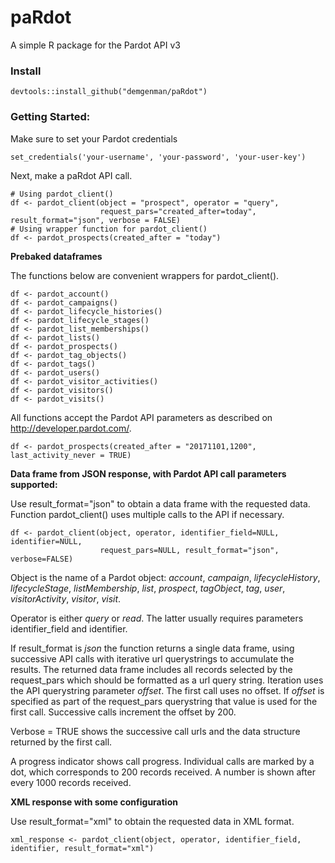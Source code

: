 # paRdot
A simple R package for the Pardot API v3

### Install
```
devtools::install_github("demgenman/paRdot")
```

### Getting Started:

Make sure to set your Pardot credentials

```
set_credentials('your-username', 'your-password', 'your-user-key')
```
Next, make a paRdot API call.

```
# Using pardot_client()
df <- pardot_client(object = "prospect", operator = "query", 
                    request_pars="created_after=today", result_format="json", verbose = FALSE)
# Using wrapper function for pardot_client()
df <- pardot_prospects(created_after = "today")
```

**Prebaked dataframes**

The functions below are convenient wrappers for pardot_client(). 

```
df <- pardot_account()
df <- pardot_campaigns()
df <- pardot_lifecycle_histories()
df <- pardot_lifecycle_stages()
df <- pardot_list_memberships()
df <- pardot_lists()
df <- pardot_prospects()
df <- pardot_tag_objects()
df <- pardot_tags()
df <- pardot_users()
df <- pardot_visitor_activities()
df <- pardot_visitors()
df <- pardot_visits()
```

All functions accept the Pardot API parameters as described on http://developer.pardot.com/.

```
df <- pardot_prospects(created_after = "20171101,1200", last_activity_never = TRUE)
```

**Data frame from JSON response, with Pardot API call parameters supported:**

Use result_format="json" to obtain a data frame with the requested data. Function pardot_client() uses multiple calls to the API if necessary.

```
df <- pardot_client(object, operator, identifier_field=NULL, identifier=NULL, 
                    request_pars=NULL, result_format="json", verbose=FALSE)
```

Object is the name of a Pardot object: _account_, _campaign_, _lifecycleHistory_, _lifecycleStage_, _listMembership_, _list_, _prospect_, _tagObject_, _tag_, _user_, _visitorActivity_, _visitor_, _visit_.

Operator is either _query_ or _read_. The latter usually requires parameters identifier_field and identifier.

If result_format is _json_ the function returns a single data frame, using successive API calls with iterative url querystrings to accumulate the results. The returned data frame includes all records selected by the request_pars which should be formatted as a url query string. Iteration uses the API querystring parameter _offset_. The first call uses no offset. If _offset_ is specified as part of the request_pars querystring that value is used for the first call. Successive calls increment the offset by 200. 

Verbose = TRUE shows the successive call urls and the data structure returned by the first call.

A progress indicator shows call progress. Individual calls are marked by a dot, which corresponds to 200 records received. A number is shown after every 1000 records received.

**XML response with some configuration**

Use result_format="xml" to obtain the requested data in XML format. 

```
xml_response <- pardot_client(object, operator, identifier_field, identifier, result_format="xml")
```

